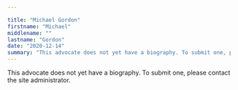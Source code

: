 ```yaml
---

title: "Michael Gordon"
firstname: "Michael"
middlename: ""
lastname: "Gordon"
date: "2020-12-14"
summary: "This advocate does not yet have a biography. To submit one, please contact the site administrator."
---
```

This advocate does not yet have a biography. To submit one, please contact the site administrator.

